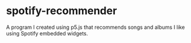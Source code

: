 # spotify-recommender
A program I created using p5.js that recommends songs and albums I like using Spotify embedded widgets.

